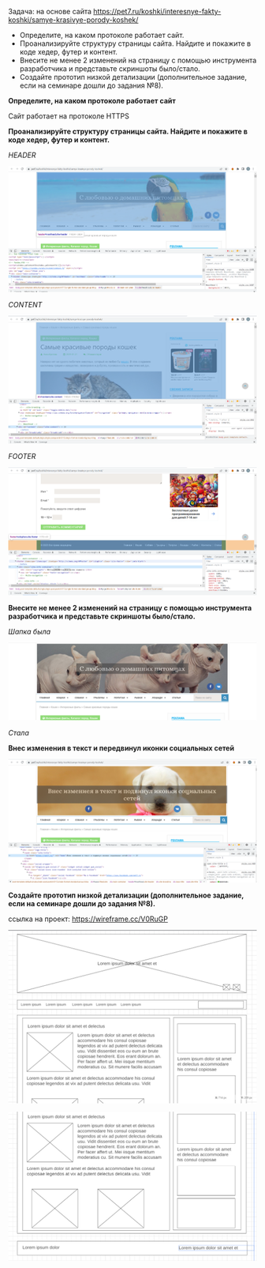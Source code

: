 Задача: на основе сайта https://pet7.ru/koshki/interesnye-fakty-koshki/samye-krasivye-porody-koshek/
- Определите, на каком протоколе работает сайт.
- Проанализируйте структуру страницы сайта. Найдите и покажите в коде хедер, футер и контент.
- Внесите не менее 2 изменений на страницу с помощью инструмента разработчика и представьте скриншоты было/стало.
- Создайте прототип низкой детализации (дополнительное задание, если на семинаре дошли до задания №8).

__Определите, на каком протоколе работает сайт__

Сайт работает на протоколе HTTPS

__Проанализируйте структуру страницы сайта. Найдите и покажите в коде хедер, футер и контент.__

*HEADER*

![header](/header.png)

*CONTENT*

![content](/content.png)

*FOOTER*

![FOOTER](/footer.png)


__Внесите не менее 2 изменений на страницу с помощью инструмента разработчика и представьте скриншоты было/стало.__

*Шапка была*

![base](/base.png)

*Стала*

**Внес изменения в текст и передвинул иконки социальных сетей**

![changed](/changed.png)

__Создайте прототип низкой детализации (дополнительное задание, если на семинаре дошли до задания №8).__

ссылка на проект: 
https://wireframe.cc/V0RuGP


![wr1](/wr1.png)

![wr2](/wr2.png)


